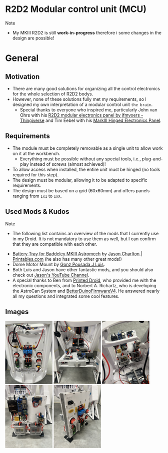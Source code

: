 # R2D2 Modular control unit (MCU)

> [!NOTE]  
> - My MKIII R2D2 is still **work-in-progress** therefore i some changes in the design are possible!

# General

## Motivation
- There are many good solutions for organizing all the control electronics for the whole selection of R2D2 bodys.
- However, none of these solutions fully met my requirements, so I designed my own interpretation of a modular control unit `the brain`.
  - Special thanks to everyone who inspired me, particularly John van Ohrs with his [R2D2 modular electronics panel by jfmvoers - Thingiverse](https://www.thingiverse.com/thing:6580609) and Tim Eebel with his [MarkIII Hinged Electronics Panel](https://www.printables.com/model/614178-markiii-hinged-electronics-panel).

## Requirements
- The module must be completely removable as a single unit to allow work on it at the workbench.
  - Everything must be possible without any special tools, i.e., plug-and-play instead of screws (almost achieved)!
- To allow access when installed, the entire unit must be hinged (no tools required for this step).
- The design must be modular, allowing it to be adapted to specific requirements.
- The design must be based on a grid (60x60mm) and offers panels ranging from `1x1` to `1xX`.

## Used Mods & Kudos

> [!NOTE]  
> - The following list contains an overview of the mods that I currently use in my Droid. It is not mandatory to use them as well, but I can confirm that they are compatible with each other.

- [Battery Tray for Baddeley MKIII Astromech](https://www.printables.com/de/model/192002-battery-tray-for-baddeley-mkiii-astromech) by [Jason Charlton | Printables.com](https://www.printables.com/de/@JasonCharlton_264357) (he also has many other great mods!)
- Dome Motor Mount by [Gonz Pousada J Luis](https://www.facebook.com/groups/MrBaddeley/posts/3683034678691760/).
- Both Luis and Jason have other fantastic mods, and you should also check out [Jason's YouTube Channel](https://www.youtube.com/@jasonsR2D2).
- A special thanks to Ben from [Printed Droid](https://printed-droid.com), who provided me with the electronic components, and to Norbert A. Richartz, who is developing the AstroCan System and [BetterDuinoFirmwareV4](https://github.com/RealNobser/BetterDuinoFirmwareV4). He answered nearly all my questions and integrated some cool features.
<div style="page-break-after: always;"></div>

## Images
<img src="./images/example/Built-in_outside.JPEG" width="30%"></img> <img src="./images/example/Built-in_folded-out.JPEG" width="30%"></img> <img src="./images/example/Built-in_inside.JPEG" width="30%"></img> <img src="./images/example/Detached-inside.JPEG" width="30%"></img> <img src="./images/example/Detached-outside.JPEG" width="30%"></img>

